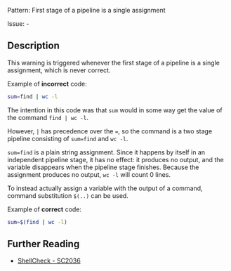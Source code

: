 Pattern: First stage of a pipeline is a single assignment

Issue: -

## Description

This warning is triggered whenever the first stage of a pipeline is a single assignment, which is never correct.

Example of **incorrect** code:

```sh
sum=find | wc -l
```

The intention in this code was that `sum` would in some way get the value of the command `find | wc -l`.

However, `|` has precedence over the `=`, so the command is a two stage pipeline consisting of `sum=find` and `wc -l`.

`sum=find` is a plain string assignment. Since it happens by itself in an independent pipeline stage, it has no effect: it produces no output, and the variable disappears when the pipeline stage finishes. Because the assignment produces no output, `wc -l` will count 0 lines.

To instead actually assign a variable with the output of a command, command substitution `$(..)` can be used.

Example of **correct** code:

```sh
sum=$(find | wc -l)
```

## Further Reading

* [ShellCheck - SC2036](https://github.com/koalaman/shellcheck/wiki/SC2036)
